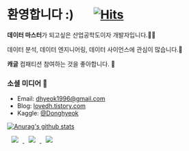 # 환영합니다 :) &nbsp;&nbsp;&nbsp;&nbsp;&nbsp; [![Hits](https://hits.seeyoufarm.com/api/count/incr/badge.svg?url=https%3A%2F%2Fgithub.com%2FLoveDH&count_bg=%2379C83D&title_bg=%23555555&icon=&icon_color=%23E7E7E7&title=hits&edge_flat=false)](https://hits.seeyoufarm.com)  



 **데이터 마스터**가 되고싶은 산업공학도이자 개발자입니다.👨‍💻  

 데이터 분석, 데이터 엔지니어링, 데이터 사이언스에 관심이 많습니다.👾  
 
 **캐글** 컴패티션 참여하는 것을 좋아합니다. 🤖 <br>
 
 
 
 ### 소셜 미디어 💬
- Email: dhyeok1996@gmail.com
- Blog: [lovedh.tistory.com](lovedh.tistory.com)
- Kaggle: [@Donghyeok](https://www.kaggle.com/dhyeok1996)
  
[![Anurag's github stats](https://github-readme-stats.vercel.app/api?username=LoveDH&theme=tokyonight)](https://github.com/anuraghazra/github-readme-stats)


<a href="mailto:dhyeok1996@gmail.com">
    <img 
        src="https://img.shields.io/badge/Gmail-D14836?style=flat&logo=gmail&logoColor=white"
        style="height : auto; margin-left : 10px; margin-right : 10px;"/>
</a>
<a href="https://lovedh.tistory.com/notice/4">
    <img 
        src="http://img.shields.io/badge/-Tech%20Blog-655ced?style=flat&logo=github&link=https://lovedh.tistory.com/"
        style="height : auto; margin-left : 10px; margin-right : 10px;"/>
</a>
<a href="https://www.instagram.com/dodo_dongzzang/">
    <img 
        src="http://img.shields.io/badge/-Instagram-black?style=flat&logo=Instagram&link=https://www.instagram.com/dodo_dongzzang/"
        style="height : auto; margin-left : 10px; margin-right : 10px;"/>
</a> 
